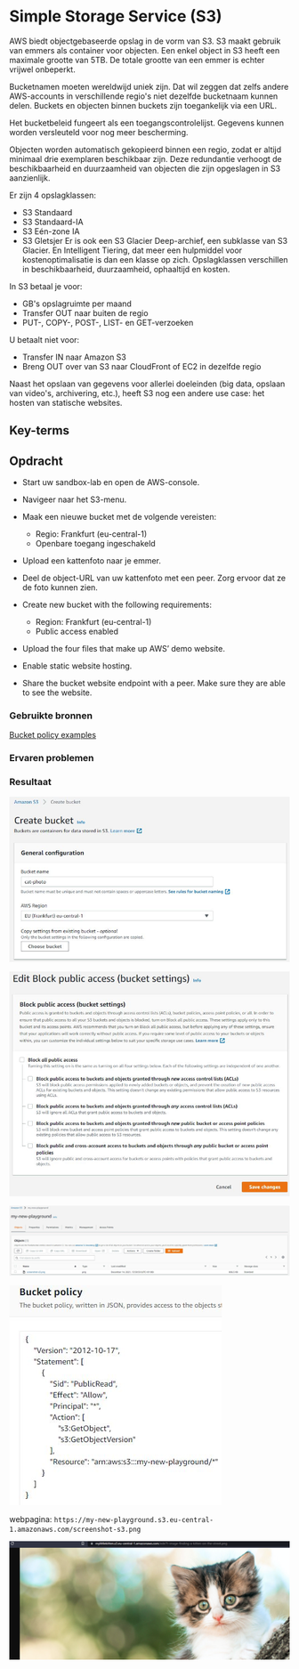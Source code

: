 # Simple Storage Service (S3)
AWS biedt objectgebaseerde opslag in de vorm van S3. S3 maakt gebruik van emmers als container voor objecten. Een enkel object in S3 heeft een maximale grootte van 5TB. De totale grootte van een emmer is echter vrijwel onbeperkt.

Bucketnamen moeten wereldwijd uniek zijn. Dat wil zeggen dat zelfs andere AWS-accounts in verschillende regio's niet dezelfde bucketnaam kunnen delen. Buckets en objecten binnen buckets zijn toegankelijk via een URL.

Het bucketbeleid fungeert als een toegangscontrolelijst. Gegevens kunnen worden versleuteld voor nog meer bescherming.

Objecten worden automatisch gekopieerd binnen een regio, zodat er altijd minimaal drie exemplaren beschikbaar zijn. Deze redundantie verhoogt de beschikbaarheid en duurzaamheid van objecten die zijn opgeslagen in S3 aanzienlijk.

Er zijn 4 opslagklassen:
- S3 Standaard
- S3 Standaard-IA
- S3 Eén-zone IA
- S3 Gletsjer
Er is ook een S3 Glacier Deep-archief, een subklasse van S3 Glacier. En Intelligent Tiering, dat meer een hulpmiddel voor kostenoptimalisatie is dan een klasse op zich.
Opslagklassen verschillen in beschikbaarheid, duurzaamheid, ophaaltijd en kosten.

In S3 betaal je voor:
- GB's opslagruimte per maand
- Transfer OUT naar buiten de regio
- PUT-, COPY-, POST-, LIST- en GET-verzoeken

U betaalt niet voor:
- Transfer IN naar Amazon S3
- Breng OUT over van S3 naar CloudFront of EC2 in dezelfde regio

Naast het opslaan van gegevens voor allerlei doeleinden (big data, opslaan van video's, archivering, etc.), heeft S3 nog een andere use case: het hosten van statische websites.
## Key-terms

## Opdracht
- Start uw sandbox-lab en open de AWS-console.
- Navigeer naar het S3-menu.
- Maak een nieuwe bucket met de volgende vereisten:
  - Regio: Frankfurt (eu-central-1)
  - Openbare toegang ingeschakeld
- Upload een kattenfoto naar je emmer.
- Deel de object-URL van uw kattenfoto met een peer. Zorg ervoor dat ze de foto kunnen zien.


- Create new bucket with the following requirements:
  - Region: Frankfurt (eu-central-1)
  - Public access enabled
- Upload the four files that make up AWS’ demo website.
- Enable static website hosting.
- Share the bucket website endpoint with a peer. Make sure they are able to see the website.

### Gebruikte bronnen
[Bucket policy examples](https://docs.aws.amazon.com/AmazonS3/latest/userguide/example-bucket-policies.html)
### Ervaren problemen

### Resultaat

![bucket](../00_includes/bucket.JPG)

![public](../00_includes/public-on.JPG)

![upload](../00_includes/catuploaded.JPG)

![policy](../00_includes/bucketpolicy.JPG)

webpagina:
`https://my-new-playground.s3.eu-central-1.amazonaws.com/screenshot-s3.png`

![cat](../00_includes/screenshot-s3.png)